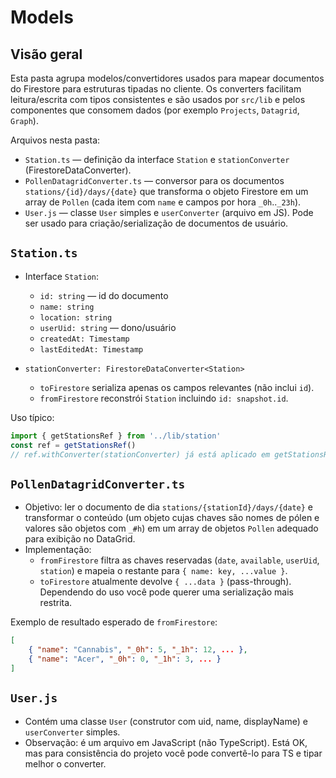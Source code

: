  # Models

## Visão geral

Esta pasta agrupa modelos/convertidores usados para mapear documentos do Firestore para estruturas tipadas no cliente. Os converters facilitam leitura/escrita com tipos consistentes e são usados por `src/lib` e pelos componentes que consomem dados (por exemplo `Projects`, `Datagrid`, `Graph`).

Arquivos nesta pasta:

- `Station.ts` — definição da interface `Station` e `stationConverter` (FirestoreDataConverter).
- `PollenDatagridConverter.ts` — conversor para os documentos `stations/{id}/days/{date}` que transforma o objeto Firestore em um array de `Pollen` (cada item com `name` e campos por hora `_0h`..`_23h`).
- `User.js` — classe `User` simples e `userConverter` (arquivo em JS). Pode ser usado para criação/serialização de documentos de usuário.

## `Station.ts`

- Interface `Station`:
	- `id: string` — id do documento
	- `name: string`
	- `location: string`
	- `userUid: string` — dono/usuário
	- `createdAt: Timestamp`
	- `lastEditedAt: Timestamp`

- `stationConverter: FirestoreDataConverter<Station>`
	- `toFirestore` serializa apenas os campos relevantes (não inclui `id`).
	- `fromFirestore` reconstrói `Station` incluindo `id: snapshot.id`.

Uso típico:

```ts
import { getStationsRef } from '../lib/station'
const ref = getStationsRef()
// ref.withConverter(stationConverter) já está aplicado em getStationsRef
```

## `PollenDatagridConverter.ts`

- Objetivo: ler o documento de dia `stations/{stationId}/days/{date}` e transformar o conteúdo (um objeto cujas chaves são nomes de pólen e valores são objetos com `_#h`) em um array de objetos `Pollen` adequado para exibição no DataGrid.
- Implementação:
	- `fromFirestore` filtra as chaves reservadas (`date`, `available`, `userUid`, `station`) e mapeia o restante para `{ name: key, ...value }`.
	- `toFirestore` atualmente devolve `{ ...data }` (pass-through). Dependendo do uso você pode querer uma serialização mais restrita.

Exemplo de resultado esperado de `fromFirestore`:

```json
[
	{ "name": "Cannabis", "_0h": 5, "_1h": 12, ... },
	{ "name": "Acer", "_0h": 0, "_1h": 3, ... }
]
```

## `User.js`

- Contém uma classe `User` (construtor com uid, name, displayName) e `userConverter` simples.
- Observação: é um arquivo em JavaScript (não TypeScript). Está OK, mas para consistência do projeto você pode convertê-lo para TS e tipar melhor o converter.

